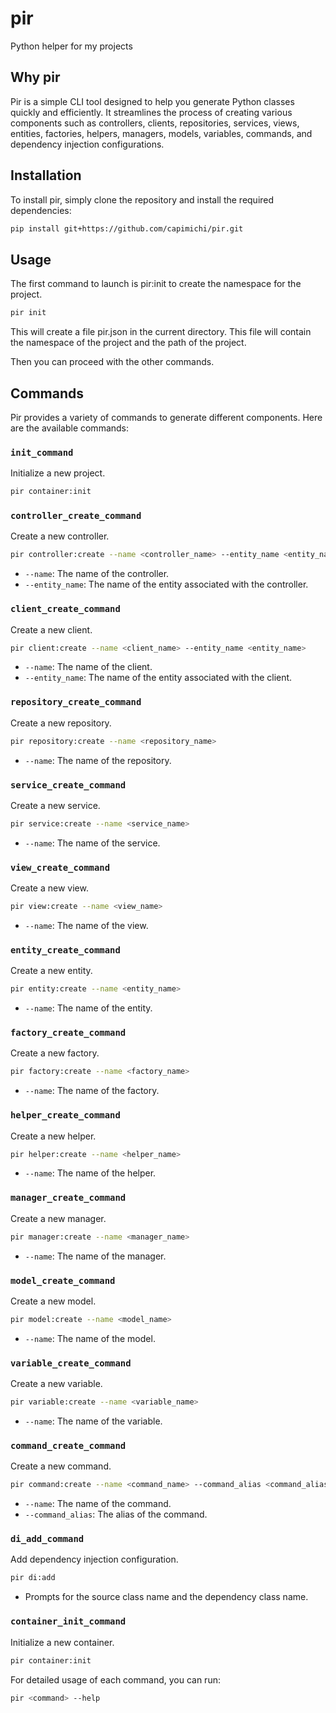 # pir
Python helper for my projects

## Why pir
Pir is a simple CLI tool designed to help you generate Python classes quickly and efficiently. It streamlines the process of creating various components such as controllers, clients, repositories, services, views, entities, factories, helpers, managers, models, variables, commands, and dependency injection configurations.

## Installation
To install pir, simply clone the repository and install the required dependencies:
```bash
pip install git+https://github.com/capimichi/pir.git
```

## Usage
The first command to launch is pir:init to create the namespace for the project.
```bash
pir init
```

This will create a file pir.json in the current directory. This file will contain the namespace of the project and the path of the project.

Then you can proceed with the other commands.

## Commands
Pir provides a variety of commands to generate different components. Here are the available commands:

### `init_command`
Initialize a new project.
```bash
pir container:init
```

### `controller_create_command`
Create a new controller.
```bash
pir controller:create --name <controller_name> --entity_name <entity_name>
```
- `--name`: The name of the controller.
- `--entity_name`: The name of the entity associated with the controller.

### `client_create_command`
Create a new client.
```bash
pir client:create --name <client_name> --entity_name <entity_name>
```
- `--name`: The name of the client.
- `--entity_name`: The name of the entity associated with the client.

### `repository_create_command`
Create a new repository.
```bash
pir repository:create --name <repository_name>
```
- `--name`: The name of the repository.

### `service_create_command`
Create a new service.
```bash
pir service:create --name <service_name>
```
- `--name`: The name of the service.

### `view_create_command`
Create a new view.
```bash
pir view:create --name <view_name>
```
- `--name`: The name of the view.

### `entity_create_command`
Create a new entity.
```bash
pir entity:create --name <entity_name>
```
- `--name`: The name of the entity.

### `factory_create_command`
Create a new factory.
```bash
pir factory:create --name <factory_name>
```
- `--name`: The name of the factory.

### `helper_create_command`
Create a new helper.
```bash
pir helper:create --name <helper_name>
```
- `--name`: The name of the helper.

### `manager_create_command`
Create a new manager.
```bash
pir manager:create --name <manager_name>
```
- `--name`: The name of the manager.

### `model_create_command`
Create a new model.
```bash
pir model:create --name <model_name>
```
- `--name`: The name of the model.

### `variable_create_command`
Create a new variable.
```bash
pir variable:create --name <variable_name>
```
- `--name`: The name of the variable.

### `command_create_command`
Create a new command.
```bash
pir command:create --name <command_name> --command_alias <command_alias>
```
- `--name`: The name of the command.
- `--command_alias`: The alias of the command.

### `di_add_command`
Add dependency injection configuration.
```bash
pir di:add
```
- Prompts for the source class name and the dependency class name.

### `container_init_command`
Initialize a new container.
```bash
pir container:init
```

For detailed usage of each command, you can run:
```bash
pir <command> --help
```
